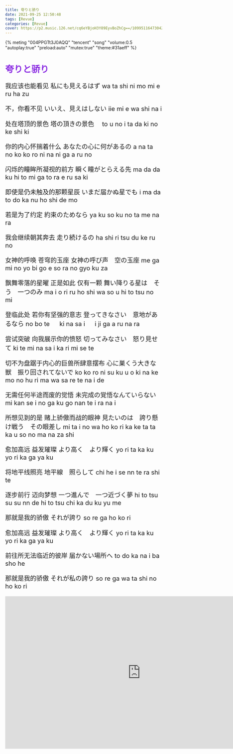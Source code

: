 ```yaml
---
title: 夸りと骄り
date: 2021-09-25 12:50:48
tags: [Revue]
categories: [Revue]
cover: https://p2.music.126.net/cq6eYBjoH3Y89EyvBoZhCg==/109951164730429128.jpg
---
```


{% meting "004PPGTt3J0AQQ" "tencent" "song" "volume:0.5 "autoplay:true" "preload:auto" "mutex:true" "theme:#31aeff" %}

<!-- more -->
<h1 style="color: blueviolet;">夸りと骄り</h1>

<div style="font-size: 1.25rem;">

我应该也能看见
私にも見えるはず
wa ta shi ni mo mi e ru ha zu

不，你看不见
いいえ、見えはしない
iie mi e wa shi na i

处在塔顶的景色
塔の頂きの景色　
to u no i ta da ki no ke shi ki

你的内心怀揣着什么
あなたの心に何があるの
a na ta no ko ko ro ni na ni ga a ru no

闪烁的瞳眸所凝视的前方
瞬く瞳がとらえる先
ma da da ku hi to mi ga to ra e ru sa ki

即使是仍未触及的那颗星辰
いまだ届かぬ星でも
i ma da to do ka nu ho shi de mo

若是为了约定
約束のためなら
ya ku so ku no ta me na ra

我会继续朝其奔去
走り続けるの
ha shi ri tsu du ke ru no

女神的呼唤 苍穹的玉座
女神の呼び声　空の玉座
me ga mi no yo bi go e so ra no gyo ku za

飘舞零落的星曜 正是如此 仅有一颗
舞い降りる星は　そう　一つのみ
ma i o ri ru ho shi wa so u hi to tsu no mi

登临此处 若你有坚强的意志
登ってきなさい　意地があるなら
no bo te 　 ki na sa i 　 i ji ga a ru na ra

尝试突破 向我展示你的愤怒
切ってみなさい　怒り見せて
ki te mi na sa i ka ri mi se te

切不为盘踞于内心的巨兽所肆意摆布
心に巣くう大きな獣　振り回されてないで
ko ko ro ni su ku u o ki na ke mo no hu ri ma wa sa re te na i de

无需任何半途而废的觉悟
未完成の覚悟なんていらない
mi kan se i no ga ku go nan te i ra na i

所想见到的是 赌上骄傲而战的眼神
見たいのは　誇り懸け戦う　その眼差し
mi ta i no wa ho ko ri ka ke ta ta ka u so no ma na za shi

愈加高远 益发璀璨
より高く　より輝く
yo ri ta ka ku yo ri ka ga ya ku

将地平线照亮
地平線　照らして
chi he i se nn te ra shi te

逐步前行 迈向梦想
一つ進んで　一つ近づく夢
hi to tsu su su nn de hi to tsu chi ka du ku yu me

那就是我的骄傲
それが誇り
so re ga ho ko ri

愈加高远 益发璀璨
より高く　より輝く
yo ri ta ka ku yo ri ka ga ya ku

前往所无法临近的彼岸
届かない場所へ
to do ka na i ba sho he

那就是我的骄傲
それが私の誇り
so re ga wa ta shi no ho ko ri

</div>

<iframe src="https://player.bilibili.com/player.html?aid=33053034&page=5&as_wide=1&high_quality=1&danmaku=0"
style="width: 62em; height: 35em;"
allowfullscreen="allowfullscreen" width="100%" height="100%" scrolling="no" frameborder="0" sandbox="allow-top-navigation allow-same-origin allow-forms allow-scripts"></iframe>
